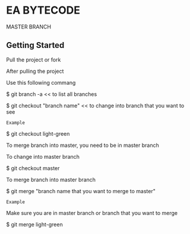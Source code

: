 # EA BYTECODE

MASTER BRANCH

## Getting Started

Pull the project or fork

After pulling the project

Use this following commang

$ git branch -a << to list all branches

$ git checkout "branch name" << to change into branch that you want to see

```
Example
```
$ git checkout light-green

To merge branch into master, you need to be in master branch

To change into master branch

$ git checkout master

To merge branch into master branch

$ git merge "branch name that you want to merge to master"

```
Example
```
Make sure you are in master branch or branch that you want to merge

$ git merge light-green


